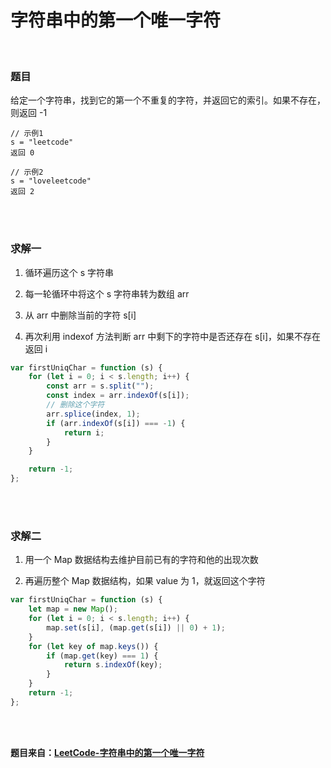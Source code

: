 # 字符串中的第一个唯一字符

</br>

### 题目

给定一个字符串，找到它的第一个不重复的字符，并返回它的索引。如果不存在，则返回 -1

```
// 示例1
s = "leetcode"
返回 0

// 示例2
s = "loveleetcode"
返回 2
```

</br>
</br>

### 求解一

1. 循环遍历这个 s 字符串

2. 每一轮循环中将这个 s 字符串转为数组 arr

3. 从 arr 中删除当前的字符 s\[i\]

4. 再次利用 indexof 方法判断 arr 中剩下的字符中是否还存在 s\[i\]，如果不存在返回 i

```javascript
var firstUniqChar = function (s) {
    for (let i = 0; i < s.length; i++) {
        const arr = s.split("");
        const index = arr.indexOf(s[i]);
        // 删除这个字符
        arr.splice(index, 1);
        if (arr.indexOf(s[i]) === -1) {
            return i;
        }
    }

    return -1;
};
```

</br>
</br>

### 求解二

1. 用一个 Map 数据结构去维护目前已有的字符和他的出现次数

2. 再遍历整个 Map 数据结构，如果 value 为 1，就返回这个字符

```javascript
var firstUniqChar = function (s) {
    let map = new Map();
    for (let i = 0; i < s.length; i++) {
        map.set(s[i], (map.get(s[i]) || 0) + 1);
    }
    for (let key of map.keys()) {
        if (map.get(key) === 1) {
            return s.indexOf(key);
        }
    }
    return -1;
};
```

</br>
</br>

**题目来自：[LeetCode-字符串中的第一个唯一字符](https://leetcode-cn.com/problems/first-unique-character-in-a-string/)**
